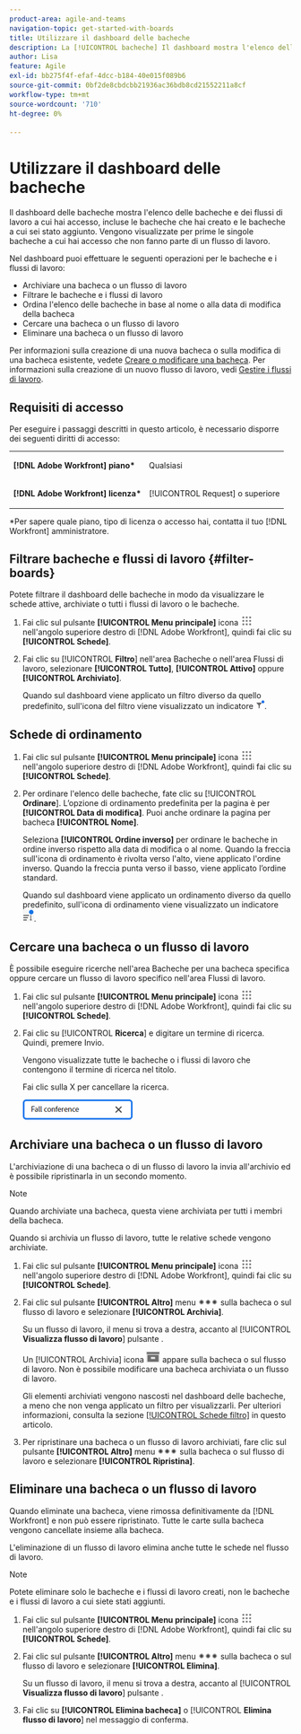 ```yaml
---
product-area: agile-and-teams
navigation-topic: get-started-with-boards
title: Utilizzare il dashboard delle bacheche
description: La [!UICONTROL bacheche] Il dashboard mostra l'elenco delle bacheche a cui hai accesso, incluse le bacheche create e le bacheche a cui hai aggiunto.
author: Lisa
feature: Agile
exl-id: bb275f4f-efaf-4dcc-b184-40e015f089b6
source-git-commit: 0bf2de8cbdcbb21936ac36bdb8cd21552211a8cf
workflow-type: tm+mt
source-wordcount: '710'
ht-degree: 0%

---
```


# Utilizzare il dashboard delle bacheche

Il dashboard delle bacheche mostra l&#39;elenco delle bacheche e dei flussi di lavoro a cui hai accesso, incluse le bacheche che hai creato e le bacheche a cui sei stato aggiunto. Vengono visualizzate per prime le singole bacheche a cui hai accesso che non fanno parte di un flusso di lavoro.

Nel dashboard puoi effettuare le seguenti operazioni per le bacheche e i flussi di lavoro:

* Archiviare una bacheca o un flusso di lavoro
* Filtrare le bacheche e i flussi di lavoro
* Ordina l&#39;elenco delle bacheche in base al nome o alla data di modifica della bacheca
* Cercare una bacheca o un flusso di lavoro
* Eliminare una bacheca o un flusso di lavoro

Per informazioni sulla creazione di una nuova bacheca o sulla modifica di una bacheca esistente, vedete [Creare o modificare una bacheca](../../agile/get-started-with-boards/create-edit-board.md). Per informazioni sulla creazione di un nuovo flusso di lavoro, vedi [Gestire i flussi di lavoro](/help/quicksilver/agile/use-boards-agile-planning-tools/manage-collections.md).

## Requisiti di accesso

Per eseguire i passaggi descritti in questo articolo, è necessario disporre dei seguenti diritti di accesso:

<table style="table-layout:auto"> 
 <col> 
 <col> 
 <tbody> 
  <tr> 
   <td role="rowheader"><strong>[!DNL Adobe Workfront] piano*</strong></td> 
   <td> <p>Qualsiasi</p> </td> 
  </tr> 
  <tr> 
   <td role="rowheader"><strong>[!DNL Adobe Workfront] licenza*</strong></td> 
   <td> <p>[!UICONTROL Request] o superiore</p> </td> 
  </tr> 
 </tbody> 
</table>

&#42;Per sapere quale piano, tipo di licenza o accesso hai, contatta il tuo [!DNL Workfront] amministratore.

## Filtrare bacheche e flussi di lavoro {#filter-boards}

Potete filtrare il dashboard delle bacheche in modo da visualizzare le schede attive, archiviate o tutti i flussi di lavoro o le bacheche.

1. Fai clic sul pulsante **[!UICONTROL Menu principale]** icona ![](assets/main-menu-icon.png) nell&#39;angolo superiore destro di [!DNL Adobe Workfront], quindi fai clic su **[!UICONTROL Schede]**.
1. Fai clic su [!UICONTROL **Filtro**] nell&#39;area Bacheche o nell&#39;area Flussi di lavoro, selezionare **[!UICONTROL Tutto]**, **[!UICONTROL Attivo]** oppure **[!UICONTROL Archiviato]**.

   Quando sul dashboard viene applicato un filtro diverso da quello predefinito, sull&#39;icona del filtro viene visualizzato un indicatore ![Filtro applicato al dashboard](assets/boards-filterapplied-30x30.png).

## Schede di ordinamento

1. Fai clic sul pulsante **[!UICONTROL Menu principale]** icona ![](assets/main-menu-icon.png) nell&#39;angolo superiore destro di [!DNL Adobe Workfront], quindi fai clic su **[!UICONTROL Schede]**.
1. Per ordinare l&#39;elenco delle bacheche, fate clic su [!UICONTROL **Ordinare**]. L’opzione di ordinamento predefinita per la pagina è per **[!UICONTROL Data di modifica]**. Puoi anche ordinare la pagina per bacheca **[!UICONTROL Nome]**.

   Seleziona **[!UICONTROL Ordine inverso]** per ordinare le bacheche in ordine inverso rispetto alla data di modifica o al nome. Quando la freccia sull&#39;icona di ordinamento è rivolta verso l&#39;alto, viene applicato l&#39;ordine inverso. Quando la freccia punta verso il basso, viene applicato l’ordine standard.

   Quando sul dashboard viene applicato un ordinamento diverso da quello predefinito, sull&#39;icona di ordinamento viene visualizzato un indicatore ![Ordinamento applicato](assets/sort-applied-boards.png).

## Cercare una bacheca o un flusso di lavoro

È possibile eseguire ricerche nell&#39;area Bacheche per una bacheca specifica oppure cercare un flusso di lavoro specifico nell&#39;area Flussi di lavoro.

1. Fai clic sul pulsante **[!UICONTROL Menu principale]** icona ![](assets/main-menu-icon.png) nell&#39;angolo superiore destro di [!DNL Adobe Workfront], quindi fai clic su **[!UICONTROL Schede]**.
1. Fai clic su [!UICONTROL **Ricerca**] e digitare un termine di ricerca. Quindi, premere Invio.

   Vengono visualizzate tutte le bacheche o i flussi di lavoro che contengono il termine di ricerca nel titolo.

   Fai clic sulla X per cancellare la ricerca.

   ![Cercare bacheche nel dashboard](assets/boards-searchbox.png)

## Archiviare una bacheca o un flusso di lavoro

L&#39;archiviazione di una bacheca o di un flusso di lavoro la invia all&#39;archivio ed è possibile ripristinarla in un secondo momento.

>[!NOTE]
>
>Quando archiviate una bacheca, questa viene archiviata per tutti i membri della bacheca.
>
>Quando si archivia un flusso di lavoro, tutte le relative schede vengono archiviate.

1. Fai clic sul pulsante **[!UICONTROL Menu principale]** icona ![](assets/main-menu-icon.png) nell&#39;angolo superiore destro di [!DNL Adobe Workfront], quindi fai clic su **[!UICONTROL Schede]**.
1. Fai clic sul pulsante **[!UICONTROL Altro]** menu ![Menu Altro](assets/more-icon-spectrum.png) sulla bacheca o sul flusso di lavoro e selezionare **[!UICONTROL Archivia]**.

   Su un flusso di lavoro, il menu si trova a destra, accanto al [!UICONTROL **Visualizza flusso di lavoro**] pulsante .

   Un [!UICONTROL Archivia] icona ![Archivia](assets/archive-icon-spectrum-25x20.png) appare sulla bacheca o sul flusso di lavoro. Non è possibile modificare una bacheca archiviata o un flusso di lavoro.

   Gli elementi archiviati vengono nascosti nel dashboard delle bacheche, a meno che non venga applicato un filtro per visualizzarli. Per ulteriori informazioni, consulta la sezione [[!UICONTROL Schede filtro]](#filter-boards) in questo articolo.

1. Per ripristinare una bacheca o un flusso di lavoro archiviati, fare clic sul pulsante **[!UICONTROL Altro]** menu ![Icona menu Altro](assets/more-icon-spectrum.png) sulla bacheca o sul flusso di lavoro e selezionare **[!UICONTROL Ripristina]**.

## Eliminare una bacheca o un flusso di lavoro

Quando eliminate una bacheca, viene rimossa definitivamente da [!DNL Workfront] e non può essere ripristinato. Tutte le carte sulla bacheca vengono cancellate insieme alla bacheca.

L&#39;eliminazione di un flusso di lavoro elimina anche tutte le schede nel flusso di lavoro.

>[!NOTE]
>
>Potete eliminare solo le bacheche e i flussi di lavoro creati, non le bacheche e i flussi di lavoro a cui siete stati aggiunti.

1. Fai clic sul pulsante **[!UICONTROL Menu principale]** icona ![](assets/main-menu-icon.png) nell&#39;angolo superiore destro di [!DNL Adobe Workfront], quindi fai clic su **[!UICONTROL Schede]**.
1. Fai clic sul pulsante **[!UICONTROL Altro]** menu ![[!UICONTROL Menu Altro]](assets/more-icon-spectrum.png) sulla bacheca o sul flusso di lavoro e selezionare **[!UICONTROL Elimina]**.

   Su un flusso di lavoro, il menu si trova a destra, accanto al [!UICONTROL **Visualizza flusso di lavoro**] pulsante .

1. Fai clic su **[!UICONTROL Elimina bacheca]** o [!UICONTROL **Elimina flusso di lavoro**] nel messaggio di conferma.

<!-- ## Move a board to a workstream

You can move a standalone board into a workstream, or move a board from one workstream to another workstream.

>[!NOTE]
>
>You can only move boards that you created, not boards that you were added to.

1. Click the **[!UICONTROL Main Menu]** icon ![](assets/main-menu-icon.png) in the upper-right corner of [!DNL Adobe Workfront], then click **[!UICONTROL Boards]**.
1. Click the **[!UICONTROL More]** menu ![[!UICONTROL More menu]](assets/more-icon-spectrum.png) on the board, and select [!UICONTROL **Move to workstream**].
1. Select which workstream to add the board to, and click [!UICONTROL **Move**].

   The board is moved into the workstream and no longer appears in the [!UICONTROL Boards] area.
   If you have not created a workstream yet, you are prompted to create one to move the board into.
-->
